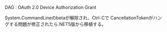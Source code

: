 DAG : OAuth 2.0 Device Authorization Grant

System.CommandLineのbetaが解除され、Ctrl-Cで
CancellationTokenがハングする問題が修正されたら.NET5版から移植する。